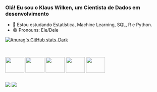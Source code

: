 ### Olá! Eu sou o Klaus Wilken, um Cientista de Dados em desenvolvimento

- 🌱 Estou estudando Estatística, Machine Learning, SQL, R e Python.
- 😄 Pronouns: Ele/Dele


<div>

[![Anurag's GitHub stats-Dark](https://github-readme-stats.vercel.app/api?username=klauswilk&show_icons=true&theme=dark#gh-dark-mode-only)](https://github.com/anuraghazra/github-readme-stats#gh-dark-mode-only)

## 
 
</div>
          
<div style="display: inline_block"><br>
  <img align="center" height="50" width="60"  src="https://cdn.jsdelivr.net/gh/devicons/devicon/icons/rstudio/rstudio-original.svg" />
   <img align="center" height="50" width="60" src="https://cdn.jsdelivr.net/gh/devicons/devicon/icons/mysql/mysql-original.svg" />
   <img align="center" height="50" width="60" src="https://cdn.jsdelivr.net/gh/devicons/devicon/icons/python/python-original.svg" />
   <img align="center" height="50" width="60"" src="https://cdn.jsdelivr.net/gh/devicons/devicon/icons/postgresql/postgresql-original-wordmark.svg" />
   <img align="center" height="50" width="60" src="https://cdn.jsdelivr.net/gh/devicons/devicon/icons/microsoftsqlserver/microsoftsqlserver-plain-wordmark.svg" />
   </div>

##


<div>
	<a href="https://www.linkedin.com/in/klaus-wilken-23824125" target="_blank"><img src="https://img.shields.io/badge/LinkedIn-0077B5?style=for-the-badge&logo=linkedin&logoColor=white" target="_blank"></a>
	<a href="malito:kwilkenbarros@gmail.com" target="_blank"><img src="https://img.shields.io/badge/Gmail-D14836?style=for-the-badge&logo=gmail&logoColor=white" target="_blank"></a>
	
</div>
